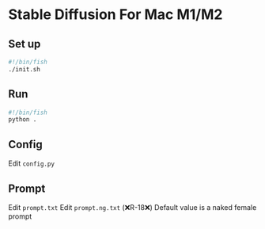 # Stable Diffusion For Mac M1/M2

## Set up
```sh
#!/bin/fish
./init.sh
```

## Run
```sh
#!/bin/fish
python .
```

## Config
Edit `config.py`

## Prompt
Edit `prompt.txt`
Edit `prompt.ng.txt`
(❌R-18❌) Default value is a naked female prompt